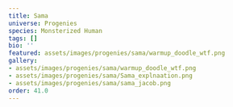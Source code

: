 ```yaml
---
title: Sama
universe: Progenies
species: Monsterized Human
tags: []
bio: ''
featured: assets/images/progenies/sama/warmup_doodle_wtf.png
gallery:
- assets/images/progenies/sama/warmup_doodle_wtf.png
- assets/images/progenies/sama/Sama_explnaation.png
- assets/images/progenies/sama/sama_jacob.png
order: 41.0
---
```

